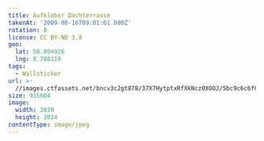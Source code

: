 ```yaml
---
title: Aufkleber Dachterrasse
takenAt: '2009-08-16T09:01:01.000Z'
rotation: 0
license: CC BY-ND 3.0
geo:
  lat: 50.094926
  lng: 8.768119
tags:
  - Wallsticker
url: >-
  //images.ctfassets.net/bncv3c2gt878/37X7HytptxRfXkNcz0XOOJ/5bc9c6c6f0c02e276a55ad287c14cb29/aufkleber-dachterrasse_4351160618_o
size: 915604
image:
  width: 3039
  height: 2014
contentType: image/jpeg
---
```



